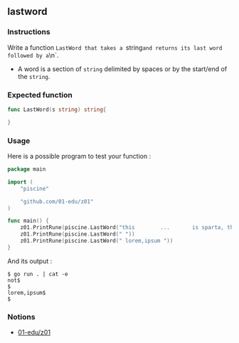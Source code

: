 ## lastword

### Instructions

Write a function `LastWord that takes a `string`and returns its last word followed by a`\n`.

- A word is a section of `string` delimited by spaces or by the start/end of the `string`.

### Expected function

```go
func LastWord(s string) string{

}
```

### Usage

Here is a possible program to test your function :

```go
package main

import (
	"piscine"

	"github.com/01-edu/z01"
)

func main() {
	z01.PrintRune(piscine.LastWord("this        ...       is sparta, then again, maybe    not"))
	z01.PrintRune(piscine.LastWord(" "))
	z01.PrintRune(piscine.LastWord(" lorem,ipsum "))
}
```

And its output :

```console
$ go run . | cat -e
not$
$
lorem,ipsum$
$
```

### Notions

- [01-edu/z01](https://github.com/01-edu/z01)
